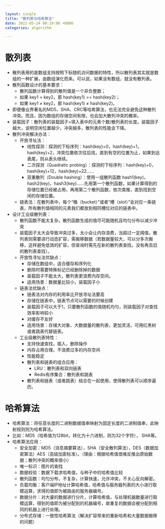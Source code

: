 ```yaml
---

layout: single  
title: "散列表与哈希算法"  
date: 2022-05-24 00:19:00 +0800   
categories: algorithm

---
```


# 散列表

* 散列表用的是数组支持按照下标随机访问数据的特性，所以散列表其实就是数组的一种扩展，由数组演化而来。可以说，如果没有数组，就没有散列表。
* 散列函数设计的基本要求：
	* 散列函数计算得到的散列值是一个非负整数；
	* 如果 key1 = key2，那 hash(key1) == hash(key2)；
	* 如果 key1 ≠ key2，那 hash(key1) ≠ hash(key2)。
* 即便像业界著名的MD5、SHA、CRC等哈希算法，也无法完全避免这种散列冲突。而且，因为数组的存储空间有限，也会加大散列冲突的概率。
* 装载因子：散列表的装载因子=填入表中的元素个数/散列表的长度。装载因子越大，说明空闲位置越少，冲突越多，散列表的性能会下降。
* 散列冲突解决办法：
	* 开放寻址法：
		* 线性探测：探测的下标序列：hash(key)+0，hash(key)+1，hash(key)+2，冲突位置依次往后找，直到有空的位置为止，如果到达表尾，则从表头继续。
		* 二次探测（Quadratic probing）：探测的下标序列：hash(key)+0，hash(key)+12，hash(key)+22……
		* 双重散列（Double hashing）：使用一组散列函数 hash1(key)，hash2(key)，hash3(key)……先用第一个散列函数，如果计算得到的存储位置已经被占用，再用第二个散列函数，依次类推，直到找到空闲的存储位置。
	* 链表法：在散列表中，每个“桶（bucket）”或者“槽（slot）”会对应一条链表，所有散列值相同的元素我们都放到相同槽位对应的链表中。
* 设计工业级散列表：
	* 散列函数不能太复杂，散列函数生成的值尽可能随机且均匀分布以减少冲突
	* 装载因子太大会导致冲突过多，太小会让内存浪费，当超过一定阈值，散列表则需要进行动态扩容，需搬移数据（若数据量较大，可以分多次搬移，这样避免低效的扩容，但查询时需先在新的散列表查找，没有再去旧的散列表查找）。
	* 开放性寻址法优缺点：
		* 存储在数组中，适合缓存和序列化
		* 删除时需要特殊标记已经删除掉的数据
		* 装载因子不能太大，散列表更浪费内存空间。
		* 适用场景：数据量比较小，装载因子小
	* 链表法优缺点：
		* 链表法对内存的利用率比开放寻址法要高
		* 存储在链表中，链表节点可以需要的时候创建
		* 装载因子可以大于1，只要散列函数的值随机均匀，则装载因子对查找效率影响较小
		* 对缓存不友好
		* 适用场景：存储大对象、大数据量的散列表，更加灵活，可用红黑树或者跳表代替链表。
	* 工业级散列表特性：
		* 支持快速查找，插入，删除操作
		* 内存占用合理，不浪费过多的内存空间
		* 性能稳定
		* 散列表和链表的组合应用：
			* LRU：散列表和双向链表
			* Redis有序集合：散列表和跳表
		* 散列表和链表（或者跳表）结合在一起使用，使得散列表可以顺序遍历。

# 哈希算法 

* 哈希算法：将任意长度的二进制数据值串映射为固定长度的二进制值串，此映射规则则为哈希算法。
* 比如：MD5（哈希值为128bit，转化为十六进制，则为32个字符）， SHA等。
* 哈希算法应用：
	* 安全加密：MD5（消息摘要算法），SHA（安全散列算法），DES（数据加密算法）AES（高级加密标准）。（理由：根据哈希值很难反推出原始数据；散列冲突的概率很小）
	* 唯一标识：图片的查找
	* 数据校验：数据下载求哈希值，与种子中的哈希值比较
	* 散列函数：均匀分布，不复杂，计算快速，允许冲突，不关心反向解密。
	* 负载均衡：客户端IP地址计算哈希值，哈希值与服务器列表的大小进行取模运算，求得的值即为被路由的服务器编号。
	* 数据分片：对大量的数据进行分片，计算哈希值，与处理机器数量进行取模运算，得到的值即为被分配到的机器编号，故重复的数据会被分配到相同的机器上进行处理。
	* 分布式存储：一致性哈希算法（解决扩容带来的重新哈希和大量数据搬移的问题）